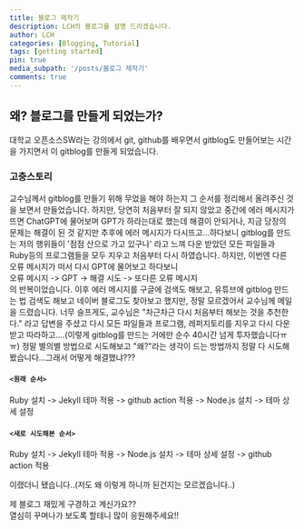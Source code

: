 ```yaml
---
title: 블로그 제작기
description: LCH의 블로그를 설명 드리겠습니다.
author: LCH
categories: [Blogging, Tutorial]
tags: [getting started]
pin: true
media_subpath: '/posts/블로그 제작기'
comments: true
---
```


## 왜? 블로그를 만들게 되었는가?

대학교 오픈소스SW라는 강의에서 git, github를 배우면서 gitblog도 만들어보는 시간을 가지면서 이 gitblog를 만들게 되었습니다.

### 고충스토리
교수님께서 gitblog를 만들기 위해 무었을 해야 하는지 그 순서를 정리해서 올려주신 것을 보면서 만들었습니다. 
하지만, 당연히 처음부터 잘 되지 않았고 중간에 에러 메시지가 뜨면 ChatGPT에 물어보며 GPT가 하라는대로 했는데 해결이 안되거나, 지금 당장의 문제는 해결이 된 것 같지만 추후에 에러 메시지가 다시뜨고...하다보니 gitblog를 만드는 저의 행위들이 '점점 산으로 가고 있구나' 라고 느껴 다운 받았던 모든 파일들과 Ruby등의 프로그램들을 모두 지우고 처음부터 다시 하였습니다. 하지만, 이번엔 다른 오류 메시지가 떠서 다시 GPT에 물어보고 하다보니  
오류 메시지 -> GPT -> 해결 시도 -> 또다른 오류 메시지  
의 반복이었습니다. 이후 에러 메시지를 구글에 검색도 해보고, 유튜브에 gitblog 만드는 법 검색도 해보고 네이버 블로그도 찾아보고 했지만, 정말 모르겠어서 교수님께 메일을 드렸습니다. 너무 슬프게도, 교수님은 "차근차근 다시 처음부터 해보는 것을 추천한다." 라고 답변을 주셨고 다시 모든 파일들과 프로그램, 레퍼지토리를 지우고 다시 다운받고 따라하고....(이렇게 gitblog를 만드는 거에만 순수 40시간 넘게 투자했습니다ㅠㅠ) 정말 별의별 방법으로 시도해보고  "왜?"라는 생각이 드는 방법까지 정말 다 시도해봤습니다...그래서 어떻게 해결했냐???  

#### `<원래 순서>`
Ruby 설치 -> Jekyll 테마 적용 -> github action 적용 -> Node.js 설치 -> 테마 상세 설정  

#### `<새로 시도해본 순서>`  
Ruby 설치 -> Jekyll 테마 적용 -> Node.js 설치 -> 테마 상세 설정 -> github action 적용  

이랬더니 됐습니다..(저도 왜 이렇게 하니까 된건지는 모르겠습니다..)  
  
제 블로그 재밌게 구경하고 계신가요??  
열심히 꾸며나가 보도록 할테니 많이 응원해주세요!!  



